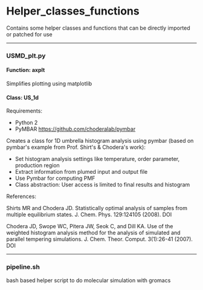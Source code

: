 # Helper_classes_functions
Contains some helper classes and functions that can be directly imported or patched for use

--------------------------------------------------------------

### USMD_plt.py

#### Function: axplt

Simplifies plotting using matplotlib

#### Class: US_1d

Requirements:

- Python 2
- PyMBAR https://github.com/choderalab/pymbar

Creates a class for 1D umbrella histogram analysis using pymbar (based on pymbar's example from Prof. Shirt's & Chodera's work):
- Set histogram analysis settings like temperature, order parameter, production region
- Extract information from plumed input and output file
- Use Pymbar for computing PMF
- Class abstraction: User access is limited to final results and histogram

References:

Shirts MR and Chodera JD. Statistically optimal analysis of samples from multiple equilibrium states. J. Chem. Phys. 129:124105 (2008). DOI

Chodera JD, Swope WC, Pitera JW, Seok C, and Dill KA. Use of the weighted histogram analysis method for the analysis of simulated and parallel tempering simulations. J. Chem. Theor. Comput. 3(1):26-41 (2007). DOI

----------------------------------------------------------------------------------

### pipeline.sh

bash based helper script to do molecular simulation with gromacs
